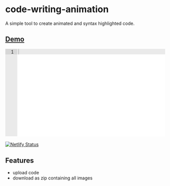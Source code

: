 # code-writing-animation

A simple tool to create animated and syntax highlighted code.


## [Demo](https://code-animator.netlify.com/)

![demo image](demo.gif)


[![Netlify Status](https://api.netlify.com/api/v1/badges/f95c80e8-1593-4b48-9219-9ca79badbb4d/deploy-status)](https://app.netlify.com/sites/code-animator/deploys)

## Features
- upload code
- download as zip containing all images
